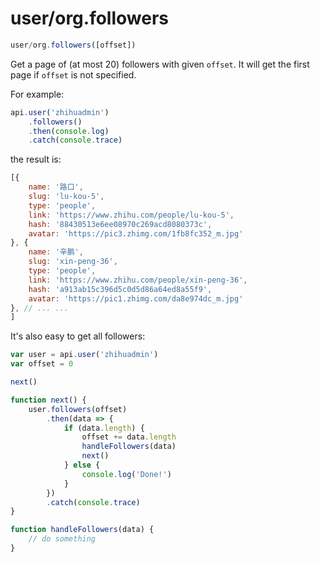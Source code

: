 # user/org.followers

```javascript
user/org.followers([offset])
```

Get a page of (at most 20) followers with given `offset`. It will get the first page if `offset` is not specified.

For example:

```javascript
api.user('zhihuadmin')
    .followers()
    .then(console.log)
    .catch(console.trace)
```

the result is:

```javascript
[{
    name: '路口',
    slug: 'lu-kou-5',
    type: 'people',
    link: 'https://www.zhihu.com/people/lu-kou-5',
    hash: '88430513e6ee08970c269acd8080373c',
    avatar: 'https://pic3.zhimg.com/1fb8fc352_m.jpg'
}, {
    name: '辛鹏',
    slug: 'xin-peng-36',
    type: 'people',
    link: 'https://www.zhihu.com/people/xin-peng-36',
    hash: 'a913ab15c396d5c0d5d86a64ed8a55f9',
    avatar: 'https://pic1.zhimg.com/da8e974dc_m.jpg'
}, // ... ...
]
```

It's also easy to get all followers:

```javascript
var user = api.user('zhihuadmin')
var offset = 0

next()

function next() {
    user.followers(offset)
        .then(data => {
            if (data.length) {
                offset += data.length
                handleFollowers(data)
                next()
            } else {
                console.log('Done!')
            }
        })
        .catch(console.trace)
}

function handleFollowers(data) {
    // do something
}
```
